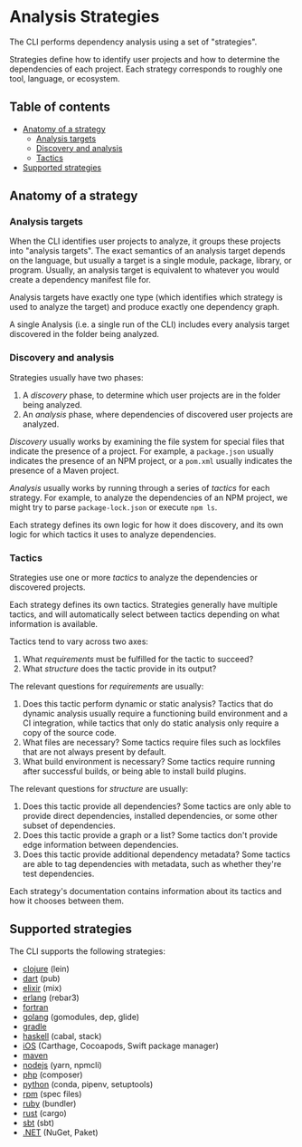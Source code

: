 # Analysis Strategies

The CLI performs dependency analysis using a set of "strategies".

Strategies define how to identify user projects and how to determine the dependencies of each project. Each strategy corresponds to roughly one tool, language, or ecosystem.

<!-- omit in toc -->
## Table of contents

- [Anatomy of a strategy](#anatomy-of-a-strategy)
  - [Analysis targets](#analysis-targets)
  - [Discovery and analysis](#discovery-and-analysis)
  - [Tactics](#tactics)
- [Supported strategies](#supported-strategies)

## Anatomy of a strategy

### Analysis targets

When the CLI identifies user projects to analyze, it groups these projects into "analysis targets". The exact semantics of an analysis target depends on the language, but usually a target is a single module, package, library, or program. Usually, an analysis target is equivalent to whatever you would create a dependency manifest file for.

Analysis targets have exactly one type (which identifies which strategy is used to analyze the target) and produce exactly one dependency graph.

A single Analysis (i.e. a single run of the CLI) includes every analysis target discovered in the folder being analyzed.

### Discovery and analysis

Strategies usually have two phases:

1. A _discovery_ phase, to determine which user projects are in the folder being analyzed.
2. An _analysis_ phase, where dependencies of discovered user projects are analyzed.

_Discovery_ usually works by examining the file system for special files that indicate the presence of a project. For example, a `package.json` usually indicates the presence of an NPM project, or a `pom.xml` usually indicates the presence of a Maven project.

_Analysis_ usually works by running through a series of _tactics_ for each strategy. For example, to analyze the dependencies of an NPM project, we might try to parse `package-lock.json` or execute `npm ls`.

Each strategy defines its own logic for how it does discovery, and its own logic for which tactics it uses to analyze dependencies.

### Tactics

Strategies use one or more _tactics_ to analyze the dependencies or discovered projects.

Each strategy defines its own tactics. Strategies generally have multiple tactics, and will automatically select between tactics depending on what information is available.

Tactics tend to vary across two axes:

1. What _requirements_ must be fulfilled for the tactic to succeed?
2. What _structure_ does the tactic provide in its output?

The relevant questions for _requirements_ are usually:

1. Does this tactic perform dynamic or static analysis? Tactics that do dynamic analysis usually require a functioning build environment and a CI integration, while tactics that only do static analysis only require a copy of the source code.
2. What files are necessary? Some tactics require files such as lockfiles that are not always present by default.
3. What build environment is necessary? Some tactics require running after successful builds, or being able to install build plugins.

The relevant questions for _structure_ are usually:

1. Does this tactic provide all dependencies? Some tactics are only able to provide direct dependencies, installed dependencies, or some other subset of dependencies.
2. Does this tactic provide a graph or a list? Some tactics don't provide edge information between dependencies.
3. Does this tactic provide additional dependency metadata? Some tactics are able to tag dependencies with metadata, such as whether they're test dependencies.

Each strategy's documentation contains information about its tactics and how it chooses between them.

## Supported strategies

<!--
TODO: create a lookup table that categorizes these strategies by language or tool.
-->

The CLI supports the following strategies:

- [clojure](../references/strategies/languages/golang/golang.md) (lein)
- [dart](../references/strategies/languages/dart/dart.md) (pub)
- [elixir](../references/strategies/languages/elixir/elixir.md) (mix)
- [erlang](../references/strategies/languages/erlang/erlang.md) (rebar3)
- [fortran](../references/strategies/languages/fortran/fortran.md)
- [golang](../references/strategies/languages/golang/golang.md) (gomodules, dep, glide)
- [gradle](../references/strategies/languages/gradle/gradle.md)
- [haskell](../references/strategies/languages/haskell/README.md) (cabal, stack)
- [iOS](../references/strategies/platforms/ios/ios.md) (Carthage, Cocoapods, Swift package manager)
- [maven](../references/strategies/languages/maven/maven.md)
- [nodejs](../references/strategies/languages/nodejs/nodejs.md) (yarn, npmcli)
- [php](../references/strategies/languages/php/composer.md) (composer)
- [python](../references/strategies/languages/python/python.md) (conda, pipenv, setuptools)
- [rpm](../references/strategies/system/rpm/rpm.md) (spec files)
- [ruby](../references/strategies/languages/ruby/ruby.md) (bundler)
- [rust](../references/strategies/languages/rust/rust.md) (cargo)
- [sbt](../references/strategies/languages/scala/sbt.md) (sbt)
- [.NET](../references/strategies/languages/dotnet/nuget.md) (NuGet, Paket)